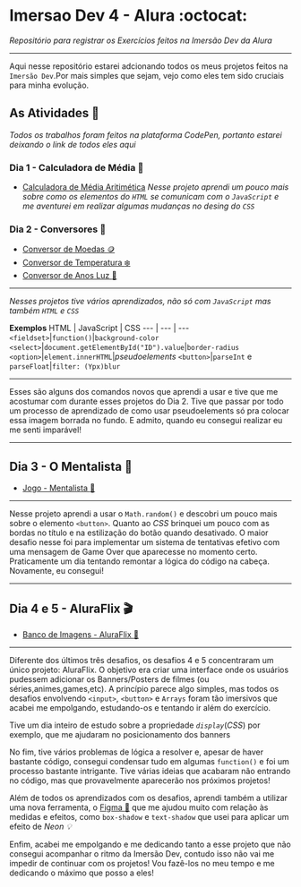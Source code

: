 # Imersao Dev 4 - Alura :octocat:
 *Repositório para registrar os Exercícios feitos na Imersão Dev da Alura*
 ***
 Aqui nesse repositório estarei adcionando todos os meus projetos feitos na `Imersão Dev`.Por mais simples que sejam, vejo como eles tem sido cruciais para minha evolução.

 ## As Atividades :open_file_folder:
*Todos os trabalhos foram feitos na plataforma CodePen, portanto estarei deixando o link de todos eles aqui*
### Dia 1 - Calculadora de Média :abacus:
- [Calculadora de Média Aritimética](https://codepen.io/tigrevictorduplat/full/MWORzZE)
*Nesse projeto aprendi um pouco mais sobre como os elementos do `HTML` se comunicam com o `JavaScript` e me aventurei em realizar algumas mudanças no desing do `CSS`*

### Dia 2 - Conversores :currency_exchange:
- [Conversor de Moedas :coin:](https://codepen.io/tigrevictorduplat/full/NWwZjdy)
- [Conversor de Temperatura :snowflake:](https://codepen.io/tigrevictorduplat/full/mdqZQZv)
- [Conversor de Anos Luz :stars:](https://codepen.io/tigrevictorduplat/full/LYOKqep)
***
*Nesses projetos tive vários aprendizados, não só com `JavaScript` mas também `HTML` e `CSS`*

**Exemplos**
HTML | JavaScript | CSS
--- | --- | ---
`<fieldset>`|`function()`|`background-color`
`<select>`|`document.getElementById("ID").value`|`border-radius`
`<option>`|`element.innerHTML`|*pseudoelements*
`<button>`|`parseInt` e `parseFloat`|`filter: (Ypx)blur`
***
Esses são alguns dos comandos novos que aprendi a usar e tive que me acostumar com durante esses projetos do Dia 2. Tive que passar por todo um processo de aprendizado de como usar pseudoelements só pra colocar essa imagem borrada no fundo.
E admito, quando eu consegui realizar eu me senti imparável!

***
## Dia 3 - O Mentalista :brain:
- [Jogo - Mentalista :crystal_ball:](https://codepen.io/tigrevictorduplat/full/MWONrXv)
***
Nesse projeto aprendi a usar o `Math.random()` e descobri um pouco mais sobre o elemento `<button>`. Quanto ao *CSS* brinquei um pouco com as bordas no título e na estilização do botão quando desativado. O maior desafio nesse foi para implementar um sistema de tentativas efetivo com uma mensagem de Game Over que aparecesse no momento certo. Praticamente um dia tentando remontar a lógica do código na cabeça. Novamente, eu consegui!

***
## Dia 4 e 5 - AluraFlix :clapper:
- [Banco de Imagens - AluraFlix :vhs:](https://codepen.io/tigrevictorduplat/full/XWVWKqr)
***
Diferente dos últimos três desafios, os desafios 4 e 5 concentraram um único projeto: AluraFlix.
O objetivo era criar uma interface onde os usuários pudessem adicionar os Banners/Posters de filmes (ou séries,animes,games,etc). A princípio parece algo simples, mas todos os desafios envolvendo `<input>`, `<button>` e `Arrays` foram tão imersivos que acabei me empolgando, estudando-os e tentando ir além do exercício.

Tive um dia inteiro de estudo sobre a propriedade *`display`*(*CSS*) por exemplo, que me ajudaram no posicionamento dos banners 

No fim, tive vários problemas de lógica a resolver e, apesar de haver bastante código, consegui condensar tudo em algumas `function()` e foi um processo bastante intrigante. Tive várias ideias que acabaram não entrando no código, mas que provavelmente aparecerão nos próximos projetos!

Além de todos os aprendizados com os desafios, aprendi também a utilizar uma nova ferramenta, o [Figma :art:](figma.com) que me ajudou muito com relação às medidas e efeitos, como `box-shadow` e `text-shadow` que usei para aplicar um efeito de *Neon :bulb:*

Enfim, acabei me empolgando e me dedicando tanto a esse projeto que não consegui acompanhar o ritmo da Imersão Dev, contudo isso não vai me impedir de continuar com os projetos! Vou fazê-los no meu tempo e me dedicando o máximo que posso a eles!